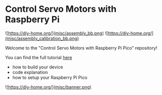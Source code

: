 # Control Servo Motors with Raspberry Pi

![https://diy-home.org/](misc/assembly_bb.png)
![https://diy-home.org/](misc/assembly_calibration_bb.png)

Welcome to the "Control Servo Motors with Raspberry Pi Pico" 
repository!

You can find the full tutorial [here](https://diy-home.org/2023/03/13/control-servo-motors-with-python-and-micropython/)
- how to build your device
- code explanation
- how to setup your Raspberry Pi Pico

![https://diy-home.org/](misc/banner.png)
